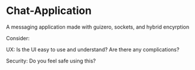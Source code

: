 # Chat-Application
A messaging application made with guizero, sockets, and hybrid encyrption

Consider: 

UX: Is the UI easy to use and understand? Are there any complications?

Security: Do you feel safe using this?


